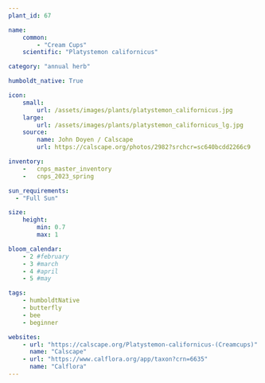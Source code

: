 ```yaml
---
plant_id: 67

name: 
    common: 
        - "Cream Cups"  
    scientific: "Platystemon californicus" 

category: "annual herb"

humboldt_native: True

icon: 
    small: 
        url: /assets/images/plants/platystemon_californicus.jpg 
    large: 
        url: /assets/images/plants/platystemon_californicus_lg.jpg 
    source: 
        name: John Doyen / Calscape 
        url: https://calscape.org/photos/2982?srchcr=sc640bcdd2266c9 

inventory: 
    -   cnps_master_inventory
    -   cnps_2023_spring

sun_requirements:
  - "Full Sun"

size:
    height: 
        min: 0.7
        max: 1

bloom_calendar: 
    - 2 #february
    - 3 #march
    - 4 #april
    - 5 #may

tags:
    - humboldtNative
    - butterfly
    - bee
    - beginner

websites:
    - url: "https://calscape.org/Platystemon-californicus-(Creamcups)"
      name: "Calscape"
    - url: "https://www.calflora.org/app/taxon?crn=6635"
      name: "Calflora"
---
```


